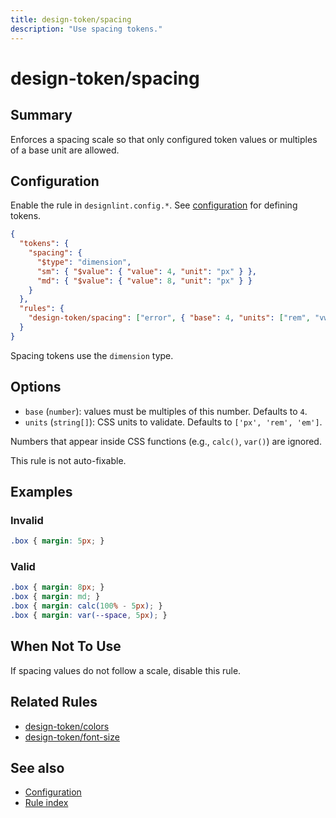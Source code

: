 ```yaml
---
title: design-token/spacing
description: "Use spacing tokens."
---
```


# design-token/spacing

## Summary
Enforces a spacing scale so that only configured token values or multiples of a base unit are allowed.

## Configuration
Enable the rule in `designlint.config.*`. See [configuration](../../configuration.md) for defining tokens.

```json
{
  "tokens": {
    "spacing": {
      "$type": "dimension",
      "sm": { "$value": { "value": 4, "unit": "px" } },
      "md": { "$value": { "value": 8, "unit": "px" } }
    }
  },
  "rules": {
    "design-token/spacing": ["error", { "base": 4, "units": ["rem", "vw"] }]
  }
}
```

Spacing tokens use the `dimension` type.

## Options
- `base` (`number`): values must be multiples of this number. Defaults to `4`.
- `units` (`string[]`): CSS units to validate. Defaults to `['px', 'rem', 'em']`.

Numbers that appear inside CSS functions (e.g., `calc()`, `var()`) are ignored.

This rule is not auto-fixable.

## Examples

### Invalid

```css
.box { margin: 5px; }
```

### Valid

```css
.box { margin: 8px; }
.box { margin: md; }
.box { margin: calc(100% - 5px); }
.box { margin: var(--space, 5px); }
```

## When Not To Use
If spacing values do not follow a scale, disable this rule.

## Related Rules
- [design-token/colors](./colors.md)
- [design-token/font-size](./font-size.md)

## See also
- [Configuration](../../configuration.md)
- [Rule index](../index.md)
